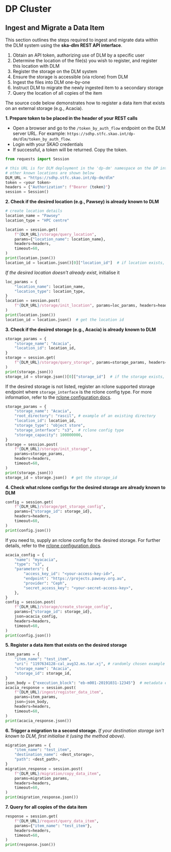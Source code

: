 # DP Cluster

## Ingest and Migrate a Data Item

This section outlines the steps required to ingest and migrate data within the DLM system using the **ska-dlm REST API interface**.

1. Obtain an API token, authorizing use of DLM by a specific user
2. Determine the location of the file(s) you wish to register, and register this location with DLM
3. Register the storage on the DLM system
4. Ensure the storage is accessible (via rclone) from DLM
5. Ingest the files into DLM one-by-one
6. Instruct DLM to migrate the newly ingested item to a secondary storage
7. Query the location of all copies of the item


The source code below demonstrates how to register a data item that exists on an external storage (e.g., Acacia).


**1. Prepare token to be placed in the header of your REST calls**

* Open a browser and go to the `/token_by_auth_flow` endpoint on the DLM server URL. For example: `https://sdhp.stfc.skao.int/dp-dm/dlm/token_by_auth_flow`.
* Login with your SKAO credentials
* If successful, a token will be returned. Copy the token.

```python
from requests import Session

# this URL is for DLM deployment in the 'dp-dm' namespace on the DP integration cluster
# other known locations are shown below
DLM_URL = "https://sdhp.stfc.skao.int/dp-dm/dlm"
token = <your token>
headers = {"Authorization": f"Bearer {token}"}
session = Session()
```

**2. Check if the desired location (e.g., Pawsey) is already known to DLM**
```python
# create location details
location_name = "Pawsey"
location_type = "HPC centre"

location = session.get(
    f"{DLM_URL}/storage/query_location",
    params={"location_name": location_name},
    headers=headers,
    timeout=60,
)
print(location.json())
location_id = location.json()[0]["location_id"]  # if location exists, get the location id
```

*If the desired location doesn't already exist*, initialise it
```python
loc_params = {
    "location_name": location_name,
    "location_type": location_type,
}
location = session.post(
    f"{DLM_URL}/storage/init_location", params=loc_params, headers=headers, timeout=60
)
print(location.json())
location_id = location.json()  # get the location id
```

**3. Check if the desired storage (e.g., Acacia) is already known to DLM**
```python
storage_params = {
    "storage_name": "Acacia",
    "location_id": location_id,
}
storage = session.get(
    f"{DLM_URL}/storage/query_storage", params=storage_params, headers=headers, timeout=60
)
print(storage.json())
storage_id = storage.json()[0]["storage_id"]  # if the storage exists, get the storage id
```

If the desired storage is not listed, register an rclone supported storage endpoint where `storage_interface` is the rclone config type. For more information, refer to the [rclone configuration docs](https://rclone.org/docs/#configure).
```python
storage_params = {
    "storage_name": "Acacia",
    "root_directory": "rascil", # example of an existing directory
    "location_id": location_id,
    "storage_type": "object store",
    "storage_interface": "s3",  # rclone config type
    "storage_capacity": 100000000,
}
storage = session.post(
    f"{DLM_URL}/storage/init_storage",
    params=storage_params,
    headers=headers,
    timeout=60,
)
print(storage.json())
storage_id = storage.json()  # get the storage_id
```
**4. Check what rclone configs for the desired storage are already known to DLM**

```python
config = session.get(
    f"{DLM_URL}/storage/get_storage_config",
    params={"storage_id": storage_id},
    headers=headers,
    timeout=60,
)
print(config.json())
```
If you need to, supply an rclone config for the desired storage. For further details, refer to the [rclone configuration docs](https://rclone.org/docs/#configure).
```python
acacia_config = {
    "name": "myacacia",
    "type": "s3",
    "parameters": {
        "access_key_id": "<your-access-key-id>",
        "endpoint": "https://projects.pawsey.org.au",
        "provider": "Ceph",
        "secret_access_key": "<your-secret-access-key>",
    },
}
config = session.post(
    f"{DLM_URL}/storage/create_storage_config",
    params={"storage_id": storage_id},
    json=acacia_config,
    headers=headers,
    timeout=60,
)
print(config.json())
```
**5. Register a data item that exists on the desired storage**
```python
item_params = {
    "item_name": "test_item",
    "uri": "1197634128-cal_avg32.ms.tar.xj", # randomly chosen example file
    "storage_name": "Acacia",
    "storage_id": storage_id,
}
json_body = {"execution_block": "eb-m001-20191031-12345"}  # metadata example
acacia_response = session.post(
    f"{DLM_URL}/ingest/register_data_item",
    params=item_params,
    json=json_body,
    headers=headers,
    timeout=60,
)
print(acacia_response.json())
```
**6. Trigger a migration to a second storage.**
_If your destination storage isn't known to DLM, first initialise it (using the method above)_.
```python
migration_params = {
    "item_name": "test_item",
    "destination_name": <dest_storage>,
    "path": <dest_path>,
}
migration_response = session.post(
    f"{DLM_URL}/migration/copy_data_item",
    params=migration_params,
    headers=headers,
    timeout=60,
)
print(migration_response.json())
```
**7. Query for all copies of the data item**
```python
response = session.get(
    f"{DLM_URL}/request/query_data_item",
    params={"item_name": "test_item"},
    headers=headers,
    timeout=60,
)
print(response.json())
```
